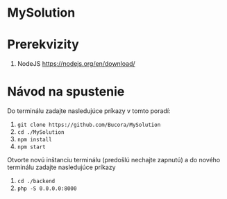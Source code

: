 # MySolution
# Prerekvizity
1. NodeJS https://nodejs.org/en/download/
# Návod na spustenie
Do terminálu zadajte nasledujúce príkazy v tomto poradí:
1. `git clone https://github.com/Bucora/MySolution`
2. `cd ./MySolution`
3. `npm install`
4. `npm start`

Otvorte novú inštanciu terminálu (predošlú nechajte zapnutú) a do nového terminálu zadajte nasledujúce príkazy
1. `cd ./backend`
2. `php -S 0.0.0.0:8000`
